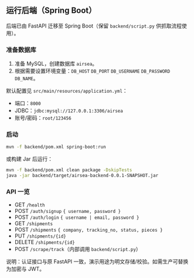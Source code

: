 ## 运行后端（Spring Boot）

后端已由 FastAPI 迁移至 Spring Boot（保留 `backend/script.py` 供抓取流程使用）。

### 准备数据库
1. 准备 MySQL，创建数据库 `airsea`。
2. 根据需要设置环境变量：`DB_HOST` `DB_PORT` `DB_USERNAME` `DB_PASSWORD` `DB_NAME`。

默认配置见 `src/main/resources/application.yml`：
- 端口：`8000`
- JDBC：`jdbc:mysql://127.0.0.1:3306/airsea`
- 账号/密码：`root/123456`

### 启动
```bash
mvn -f backend/pom.xml spring-boot:run
```

或构建 Jar 后运行：
```bash
mvn -f backend/pom.xml clean package -DskipTests
java -jar backend/target/airsea-backend-0.0.1-SNAPSHOT.jar
```

### API 一览
- GET `/health`
- POST `/auth/signup` `{ username, password }`
- POST `/auth/login` `{ username | email, password }`
- GET `/shipments`
- POST `/shipments` `{ company, tracking_no, status, pieces }`
- PUT `/shipments/{id}`
- DELETE `/shipments/{id}`
- POST `/scrape/track`（内部调用 `backend/script.py`）

说明：认证接口与原 FastAPI 一致，演示用途为明文存储/校验。如需生产可替换为加密与 JWT。
